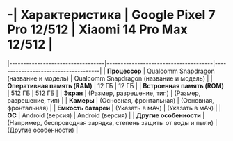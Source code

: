 # -| Характеристика                  | Google Pixel 7 Pro 12/512            | Xiaomi 14 Pro Max 12/512            |
|----------------------------------|--------------------------------------|-------------------------------------|
| **Процессор**                    | Qualcomm Snapdragon (название и модель) | Qualcomm Snapdragon (название и модель) |
| **Оперативная память (RAM)**     | 12 ГБ                                | 12 ГБ                               |
| **Встроенная память (ROM)**      | 512 ГБ                               | 512 ГБ                              |
| **Экран**                        | (Размер, разрешение, тип)           | (Размер, разрешение, тип)           |
| **Камеры**                       | (Основная, фронтальная)              | (Основная, фронтальная)              |
| **Емкость батареи**              | (Указать в мАч)                      | (Указать в мАч)                      |
| **ОС**                           | Android (версия)                     | Android (версия)                     |
| **Другие особенности**           | (Например, беспроводная зарядка, степень защиты от воды и пыли) | (Другие особенности)                |
